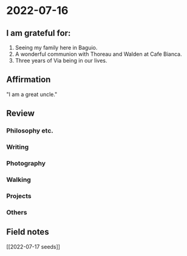 # 2022-07-16

## I am grateful for:
1. Seeing my family here in Baguio.
2. A wonderful communion with Thoreau and Walden at Cafe Bianca.
3. Three years of Via being in our lives.

## Affirmation

"I am a great uncle."

## Review
### Philosophy etc.

### Writing

### Photography

### Walking

### Projects

### Others

## Field notes

[[2022-07-17 seeds]]